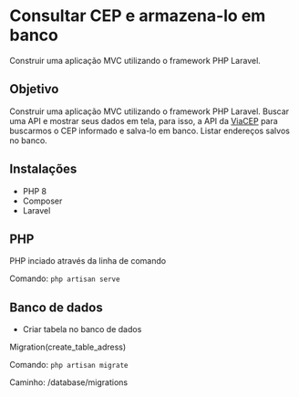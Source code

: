 # Consultar CEP e armazena-lo em banco
Construir uma aplicação MVC utilizando o framework PHP Laravel.

## Objetivo
Construir uma aplicação MVC utilizando o framework PHP Laravel. Buscar uma API e mostrar seus dados em tela, para isso, a API da [ViaCEP](https://viacep.com.br/) para buscarmos o CEP informado e salva-lo em banco. Listar endereços salvos no banco.

## Instalações
- PHP 8
- Composer
- Laravel

## PHP
PHP inciado através da linha de comando

Comando: `php artisan serve`

## Banco de dados
- Criar tabela no banco de dados 

Migration(create_table_adress) 

Comando: `php artisan migrate`

Caminho: /database/migrations


